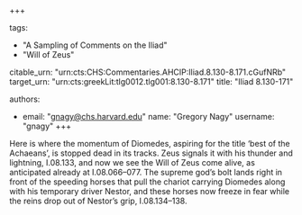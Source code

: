 +++

tags:
- "A Sampling of Comments on the Iliad"
- "Will of Zeus"

citable_urn: "urn:cts:CHS:Commentaries.AHCIP:Iliad.8.130-8.171.cGufNRb"
target_urn: "urn:cts:greekLit:tlg0012.tlg001:8.130-8.171"
title: "Iliad 8.130-171"

authors:
- email: "gnagy@chs.harvard.edu"
  name: "Gregory Nagy"
  username: "gnagy"
+++

<p>Here is where the momentum of Diomedes, aspiring for the title ‘best of the Achaeans’, is stopped dead in its tracks. Zeus signals it with his thunder and lightning, I.08.133, and now we see the Will of Zeus come alive, as anticipated already at I.08.066–077. The supreme god’s bolt lands right in front of the speeding horses that pull the chariot carrying Diomedes along with his temporary driver Nestor, and these horses now freeze in fear while the reins drop out of Nestor’s grip, I.08.134–138.  </p>